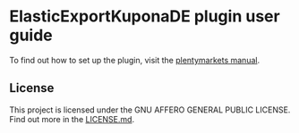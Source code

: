 
# ElasticExportKuponaDE plugin user guide

<div class="alert alert-info" role="alert">
  To find out how to set up the plugin, visit the <a href="https://knowledge.plentymarkets.com/en-gb/manual/main/markets/kupona.html" target="_blank">plentymarkets manual</a>.
</div>

## License

This project is licensed under the GNU AFFERO GENERAL PUBLIC LICENSE. Find out more in the [LICENSE.md](https://github.com/plentymarkets/plugin-elastic-export-kupona-de/blob/master/LICENSE.md).
